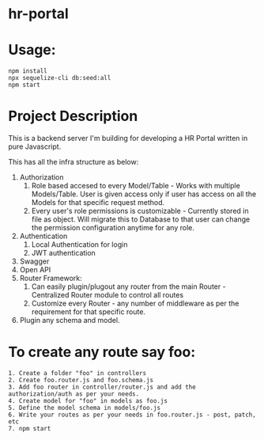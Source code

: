 # hr-portal

# Usage:
    npm install
    npx sequelize-cli db:seed:all
    npm start

# Project Description
This is a backend server I'm building for developing a HR Portal written in pure Javascript.

This has all the infra structure as below:
1. Authorization
    1. Role based accesed to every Model/Table - Works with multiple Models/Table. User is given access only if user has access on all the Models for that specific request method.
    2. Every user's role permissions is customizable - Currently stored in file as object. Will migrate this to Database to that user can change the permission configuration anytime for any role.
2. Authentication
    1. Local Authentication for login
    2. JWT authentication
3. Swagger
4. Open API
5. Router Framework:
    1. Can easily plugin/plugout any router from the main Router - Centralized Router module to control all routes
    2. Customize every Router -  any number of middleware as per the requirement for that specific route.
6. Plugin any schema and model.

# To create any route say foo:
    1. Create a folder "foo" in controllers
    2. Create foo.router.js and foo.schema.js
    3. Add foo router in controller/router.js and add the authorization/auth as per your needs.
    4. Create model for "foo" in models as foo.js
    5. Define the model schema in models/foo.js
    6. Write your routes as per your needs in foo.router.js - post, patch, etc
    7. npm start